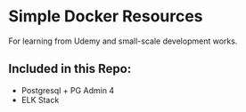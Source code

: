 # Simple Docker Resources
For learning from Udemy and small-scale development works. 

## Included in this Repo:
- Postgresql + PG Admin 4 
- ELK Stack

